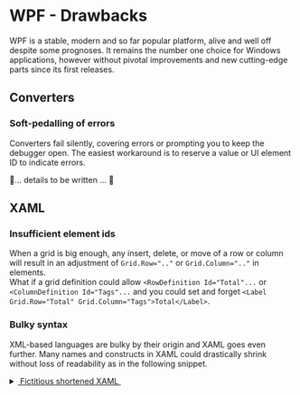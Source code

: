 # WPF - Drawbacks

WPF is a stable, modern and so far popular platform, alive and well off despite some prognoses. It remains the number one choice for Windows applications, however without pivotal improvements and new cutting-edge parts since its first releases.

## Converters

### Soft-pedalling of errors

Converters fail silently, covering errors or prompting you to keep the debugger open. The easiest workaround is to reserve a value or UI element ID to indicate errors.

🚧... details to be written ... 🚧

## XAML

### Insufficient element ids
When a grid is big enough, any insert, delete, or move of a row or column will result in an adjustment of `Grid.Row=".."` or `Grid.Column=".."` in elements.\
What if a grid definition could allow `<RowDefinition Id="Total"...` or `<ColumnDefinition Id="Tags"...` and you could set and forget `<Label Grid.Row="Total" Grid.Column="Tags">Total</Label>`.

### Bulky syntax
XML-based languages are bulky by their origin and XAML goes even further. Many names and constructs in XAML could drastically shrink without loss of readability as in the following snippet.

<details>
<summary><ins>&nbsp;</inst>Fictitious shortened XAML&nbsp;</ins></summary>

```XAML
<Grid>
   <Grid.Rows>
      <Row Height="Auto" />
      <Row Height="Auto" />
      <Row Height="Auto" />
   </Grid.Rows>
   <Grid.Cols>
      <Col Width="Auto"/>
      <Col Width="*"/>
   </Grid.Cols>
   <Label Grid="1,0">Ja</Label>
   ...
</Grid>
```
</details>

